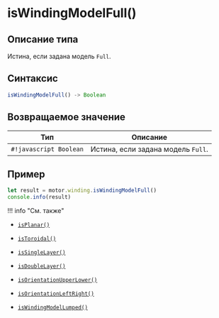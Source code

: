 # isWindingModelFull()

## Описание типа
Истина, если задана модель `Full`.

## Синтаксис
```javascript
isWindingModelFull() -> Boolean
```

## Возвращаемое значение
| Тип             | Описание                                      |
|------------------|-----------------------------------------------|
| `#!javascript Boolean`        | Истина, если задана модель `Full`.           |

## Пример
```javascript linenums="1"
let result = motor.winding.isWindingModelFull()
console.info(result)
```

!!! info "См. также"


- [`isPlanar()`](./isPlanar.md)

- [`isToroidal()`](./isToroidal.md)

- [`isSingleLayer()`](./isSingleLayer.md)

- [`isDoubleLayer()`](./isDoubleLayer.md)

- [`isOrientationUpperLower()`](./isOrientationUpperLower.md)

- [`isOrientationLeftRight()`](./isOrientationLeftRight.md)

- [`isWindingModelLumped()`](./isWindingModelLumped.md)
